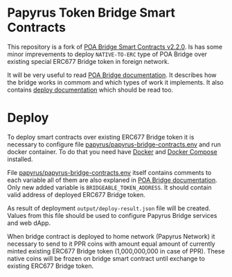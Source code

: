 # Papyrus Token Bridge Smart Contracts

This repository is a fork of [POA Bridge Smart Contracts v2.2.0](https://github.com/poanetwork/poa-bridge-contracts/tree/2.2.0). Is has some minor imprevements to deploy `NATIVE-TO-ERC` type of POA Bridge over existing special ERC677 Bridge token in foreign network.

It will be very useful to read [POA Bridge documentation](https://github.com/poanetwork/poa-bridge-contracts/blob/2.2.0/README.md). It describes how the bridge works in commom and which types of work it implements. It also contains [deploy documentation](https://github.com/poanetwork/poa-bridge-contracts/blob/2.2.0/deploy/README.md) which should be read too.

# Deploy

To deploy smart contracts over existing ERC677 Bridge token it is necessary to configure file [papyrus/papyrus-bridge-contracts.env](papyrus/papyrus-bridge-contracts.env) and run docker container. To do that you need have [Docker](https://docs.docker.com/install/) and [Docker Compose](https://docs.docker.com/compose/install/) installed.

File [papyrus/papyrus-bridge-contracts.env](papyrus/papyrus-bridge-contracts.env) itself contains comments to each variable all of them are also explaned in [POA Bridge documentation](https://github.com/poanetwork/poa-bridge-contracts/blob/2.2.0/README.md). Only new added variable is `BRIDGEABLE_TOKEN_ADDRESS`. It should contain valid address of deployed ERC677 Bridge token.

As result of deployment `output/deploy-result.json` file will be created. Values from this file should be used to configure Papyrus Bridge services and web dApp.

When bridge contract is deployed to home network (Papyrus Network) it necessary to send to it PPR coins with amount equal amount of currently minted existing ERC677 Bridge token (1,000,000,000 in case of PPR). These native coins will be frozen on bridge smart contract until exchange to existing ERC677 Bridge token.
